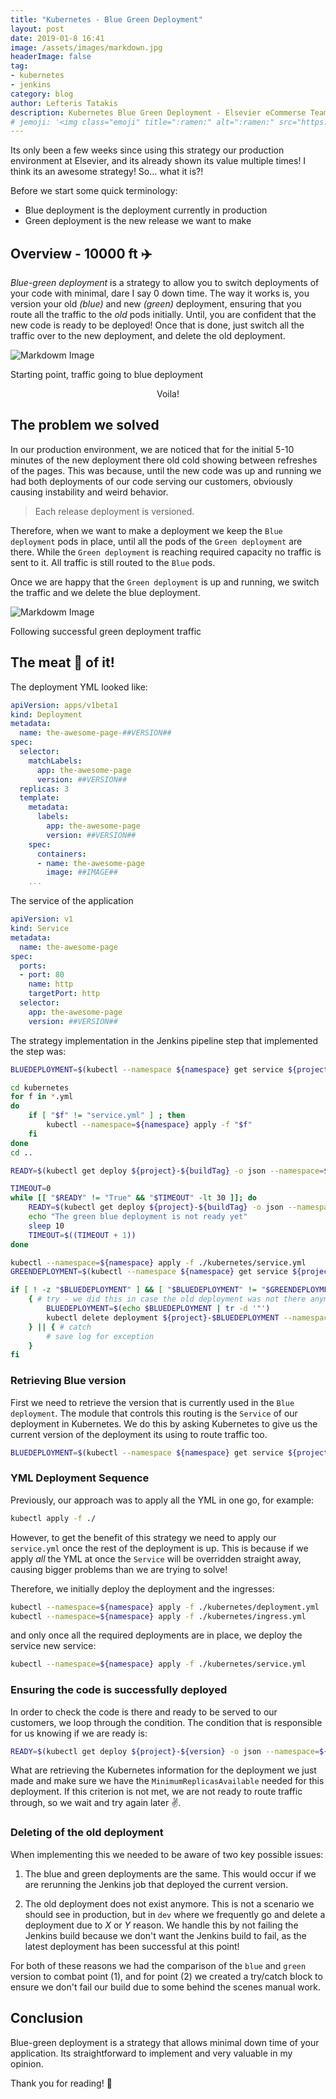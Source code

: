 ```yaml
---
title: "Kubernetes - Blue Green Deployment"
layout: post
date: 2019-01-8 16:41
image: /assets/images/markdown.jpg
headerImage: false
tag:
- kubernetes
- jenkins
category: blog
author: Lefteris Tatakis
description: Kubernetes Blue Green Deployment - Elsevier eCommerse Team
# jemoji: '<img class="emoji" title=":ramen:" alt=":ramen:" src="https://assets.github.com/images/icons/emoji/unicode/1f35c.png" height="20" width="20" align="absmiddle">'
---
```

Its only been a few weeks since using this strategy our production environment at Elsevier, and its already shown its value multiple times! I think its an awesome strategy!
So... what it is?!

Before we start some quick terminology:
 - Blue deployment is the deployment currently in production
 - Green deployment is the new release we want to make


## Overview - 10000 ft ✈️
*Blue-green deployment* is a strategy to allow you to switch deployments of your code with minimal, dare I say 0 down time.
The way it works is, you version your old _(blue)_ and new _(green)_ deployment, ensuring that you route all the traffic to the *old* pods initially. Until, you are confident that the new code is ready to be deployed! 
Once that is done, just switch all the traffic over to the new deployment, and delete the old deployment.

![Markdowm Image][1]
<figcaption class="caption">Starting point, traffic going to blue deployment</figcaption>

<p align="center">Voila! </p>

## The problem we solved
In our production environment, we are noticed that for the initial 5-10 minutes of the new deployment there old cold showing between refreshes of the pages.
This was because, until the new code was up and running we had both deployments of our code serving our customers, obviously causing instability and weird behavior.

> Each release deployment is versioned.

Therefore, when we want to make a deployment we keep the `Blue deployment` pods in place, until all the pods of the `Green deployment` are there.
While the `Green deployment` is reaching required capacity no traffic is sent to it. All traffic is still routed to the `Blue` pods.

Once we are happy that the `Green deployment` is up and running, we switch the traffic and we delete the blue deployment.


![Markdowm Image][2]
<figcaption class="caption">Following successful green deployment traffic</figcaption>


## The meat 🥩 of it!
The deployment YML looked like:
```yaml
apiVersion: apps/v1beta1
kind: Deployment
metadata:
  name: the-awesome-page-##VERSION##
spec:
  selector:
    matchLabels:
      app: the-awesome-page
      version: ##VERSION##
  replicas: 3
  template:
    metadata:
      labels:
        app: the-awesome-page
        version: ##VERSION##
    spec:
      containers:
      - name: the-awesome-page
        image: ##IMAGE##
    ...
```

The service of the application
```YAML
apiVersion: v1
kind: Service
metadata:
  name: the-awesome-page
spec:
  ports:
  - port: 80
    name: http
    targetPort: http
  selector:
    app: the-awesome-page
    version: ##VERSION##
```


The strategy implementation in the Jenkins pipeline step that implemented the step was:
```sh
BLUEDEPLOYMENT=$(kubectl --namespace ${namespace} get service ${project} -o json | jq '.spec.selector.version')

cd kubernetes
for f in *.yml
do
    if [ "$f" != "service.yml" ] ; then
        kubectl --namespace=${namespace} apply -f "$f"
    fi
done
cd ..

READY=$(kubectl get deploy ${project}-${buildTag} -o json --namespace=${namespace} | jq '.status.conditions[] | select(.reason == "MinimumReplicasAvailable") | .status' | tr -d '"')

TIMEOUT=0
while [[ "$READY" != "True" && "$TIMEOUT" -lt 30 ]]; do
    READY=$(kubectl get deploy ${project}-${buildTag} -o json --namespace=${namespace} | jq '.status.conditions[] | select(.reason == "MinimumReplicasAvailable") | .status' | tr -d '"')
    echo "The green blue deployment is not ready yet"
    sleep 10
    TIMEOUT=$((TIMEOUT + 1))
done

kubectl --namespace=${namespace} apply -f ./kubernetes/service.yml
GREENDEPLOYMENT=$(kubectl --namespace ${namespace} get service ${project} -o json | jq '.spec.selector.version')

if [ ! -z "$BLUEDEPLOYMENT" ] && [ "$BLUEDEPLOYMENT" != "$GREENDEPLOYMENT" ] ; then
    { # try - we did this in case the old deployment was not there anymore for some reason
        BLUEDEPLOYMENT=$(echo $BLUEDEPLOYMENT | tr -d '"')
        kubectl delete deployment ${project}-$BLUEDEPLOYMENT --namespace=${namespace}
    } || { # catch
        # save log for exception
    }
fi
```

### Retrieving Blue version
First we need to retrieve the version that is currently used in the `Blue deployment`.
The module that controls this routing is the `Service` of our deployment in Kubernetes.
We do this by asking Kubernetes to give us the current version of the deployment its using to route traffic too.
```sh
BLUEDEPLOYMENT=$(kubectl --namespace ${namespace} get service ${project} -o json | jq '.spec.selector.version')
```

### YML Deployment Sequence
Previously, our approach was to apply all the YML in one go, for example: 
```sh
kubectl apply -f ./
```
However, to get the benefit of this strategy we need to apply our `service.yml` once the rest of the deployment is up.
This is because if we apply _all_ the YML at once the `Service` will be overridden straight away, causing bigger problems than we are trying to solve!

Therefore, we initially  deploy the deployment and the ingresses:
```sh
kubectl --namespace=${namespace} apply -f ./kubernetes/deployment.yml
kubectl --namespace=${namespace} apply -f ./kubernetes/ingress.yml
```
and only once all the required deployments are in place, we deploy the service new service:
```sh
kubectl --namespace=${namespace} apply -f ./kubernetes/service.yml
```

### Ensuring the code is successfully  deployed
In order to check the code is there and ready to be served to our customers, we loop through the condition.
The condition that is responsible for us knowing if we are ready is:
```sh
READY=$(kubectl get deploy ${project}-${version} -o json --namespace=${namespace} | jq '.status.conditions[] | select(.reason == "MinimumReplicasAvailable") | .status' | tr -d '"')
```
What are retrieving the Kubernetes information for the deployment we just made and make sure we have the `MinimumReplicasAvailable` needed for this deployment.
If this criterion is not met, we are not ready to route traffic through, so we wait and try again later ✌️.


### Deleting of the old deployment
When implementing this we needed to be aware of two key possible issues:

1) The blue and green deployments are the same. This would occur if we are rerunning the Jenkins job that deployed the current version.  


2) The old deployment does not exist anymore. This is not a scenario we should see in production, but in `dev` where we frequently go and delete a deployment due to _X_ or _Y_ reason. We handle this by not failing the Jenkins build because we don't want the Jenkins build to fail, as the latest deployment has been successful at this point!

For both of these reasons we had the comparison of the `blue` and `green` version to combat point (1), and for point (2) we created a try/catch block to ensure we don't fail our build due to some behind the scenes manual work.

## Conclusion
Blue-green deployment is a strategy that allows minimal down time of your application. Its straightforward to implement and very valuable in my opinion.

Thank you for reading! 👋

[1]: /assets/kubernetes/point2blue.png
[2]: /assets/kubernetes/point2green.png
